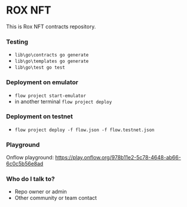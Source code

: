 # ROX NFT #

This is Rox NFT contracts repository.

### Testing ###

- `lib\go\contracts go generate`
- `lib\go\templates go generate`
- `lib\go\test go test`

### Deployment on emulator ###

- `flow project start-emulator`
- in another terminal `flow project deploy`

### Deployment on testnet ###

- `flow project deploy -f flow.json -f flow.testnet.json`

### Playground ###

Onflow playground: <https://play.onflow.org/978b11e2-5c78-4648-ab66-6c0c5b56e8ad>

### Who do I talk to? ###

* Repo owner or admin
* Other community or team contact